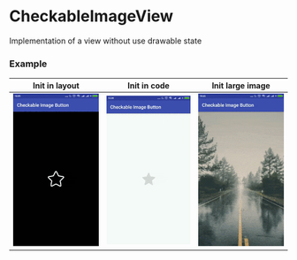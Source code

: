 # CheckableImageView
Implementation of a view without use drawable state

### Example

| Init in layout | Init in code | Init large image |
| ------ | ------ | ------ |
|<img src="/sampledata/layout.gif"/> | <img src="/sampledata/code.gif"/> | <img src="/sampledata/large.gif"/> |
